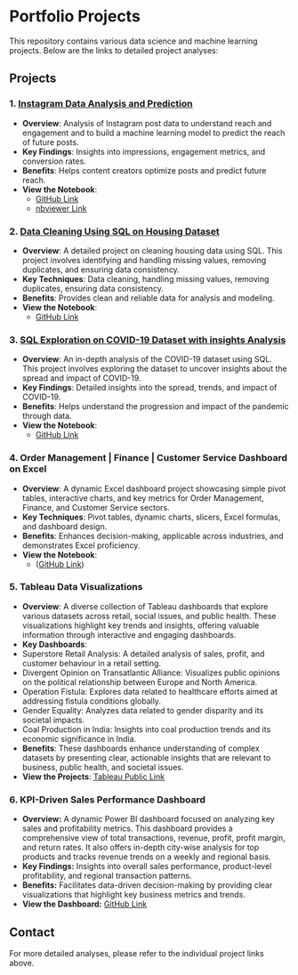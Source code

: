 # Portfolio Projects

This repository contains various data science and machine learning projects. Below are the links to detailed project analyses:

## Projects

### 1. [Instagram Data Analysis and Prediction](Instagram_Analysis.md)
- **Overview**: Analysis of Instagram post data to understand reach and engagement and to build a machine learning model to predict the reach of future posts.
- **Key Findings**: Insights into impressions, engagement metrics, and conversion rates.
- **Benefits**: Helps content creators optimize posts and predict future reach.
- **View the Notebook**:
  - [GitHub Link](https://github.com/Pritirthe/PortfolioProjects/blob/main/Exploratory%20Data%20Analysis%20using%20Python.ipynb)
  - [nbviewer Link](https://nbviewer.org/github/Pritirthe/PortfolioProjects/blob/main/Exploratory%20Data%20Analysis%20using%20Python.ipynb)

### 2. [Data Cleaning Using SQL on Housing Dataset](Data_Cleaning_using_SQL.md)
- **Overview**: A detailed project on cleaning housing data using SQL. This project involves identifying and handling missing values, removing duplicates, and ensuring data consistency.
- **Key Techniques**: Data cleaning, handling missing values, removing duplicates, ensuring data consistency.
- **Benefits**: Provides clean and reliable data for analysis and modeling.
- **View the Notebook**:
  - [GitHub Link](https://github.com/Pritirthe/PortfolioProjects/blob/main/DataCleaningUsingSQL.sql)

### 3. [SQL Exploration on COVID-19 Dataset with insights Analysis](COVID19_SQL_Exploration.md)
- **Overview**: An in-depth analysis of the COVID-19 dataset using SQL. This project involves exploring the dataset to uncover insights about the spread and impact of COVID-19.
- **Key Findings**: Detailed insights into the spread, trends, and impact of COVID-19.
- **Benefits**: Helps understand the progression and impact of the pandemic through data.
- **View the Notebook**:
  - [GitHub Link](https://github.com/Pritirthe/PortfolioProjects/blob/main/SQLCovidData.sql)

### 4. Order Management  | Finance | Customer Service Dashboard on Excel
- **Overview**: A dynamic Excel dashboard project showcasing simple pivot tables, interactive charts, and key metrics for Order Management, Finance, and Customer Service sectors.
- **Key Techniques**: Pivot tables, dynamic charts, slicers, Excel formulas, and dashboard design.
- **Benefits**: Enhances decision-making, applicable across industries, and demonstrates Excel proficiency.
- **View the Notebook**:
  - ([GitHub Link](https://github.com/Pritirthe/PortfolioProjects/blob/main/Order-Finance-Customer%20Service%20PIvot%20and%20Dashboard.xlsx))

### 5. Tableau Data Visualizations
- **Overview**: A diverse collection of Tableau dashboards that explore various datasets across retail, social issues, and public health. These visualizations highlight key trends and insights, offering valuable information through interactive and engaging dashboards.
- **Key Dashboards**:
- Superstore Retail Analysis: A detailed analysis of sales, profit, and customer behaviour in a retail setting.
- Divergent Opinion on Transatlantic Alliance: Visualizes public opinions on the political relationship between Europe and North America.
- Operation Fistula: Explores data related to healthcare efforts aimed at addressing fistula conditions globally.
- Gender Equality: Analyzes data related to gender disparity and its societal impacts.
- Coal Production in India: Insights into coal production trends and its economic significance in India.
- **Benefits**: These dashboards enhance understanding of complex datasets by presenting clear, actionable insights that are relevant to business, public health, and societal issues.
- **View the Projects**:
[Tableau Public Link](https://public.tableau.com/app/profile/priti8667/vizzes)

### 6. KPI-Driven Sales Performance Dashboard
- **Overview:** A dynamic Power BI dashboard focused on analyzing key sales and profitability metrics. This dashboard provides a comprehensive view of total transactions, revenue, profit, profit margin, and return rates. It also offers in-depth city-wise analysis for top products and tracks revenue trends on a weekly and regional basis.
- **Key Findings:** Insights into overall sales performance, product-level profitability, and regional transaction patterns.
- **Benefits:** Facilitates data-driven decision-making by providing clear visualizations that highlight key business metrics and trends.
- **View the Dashboard:**
[GitHub Link](https://github.com/Pritirthe/PortfolioProjects/blob/main/KPI-Driven%20Sales%20Performance%20Dashboard.pbit)

## Contact

For more detailed analyses, please refer to the individual project links above. 

